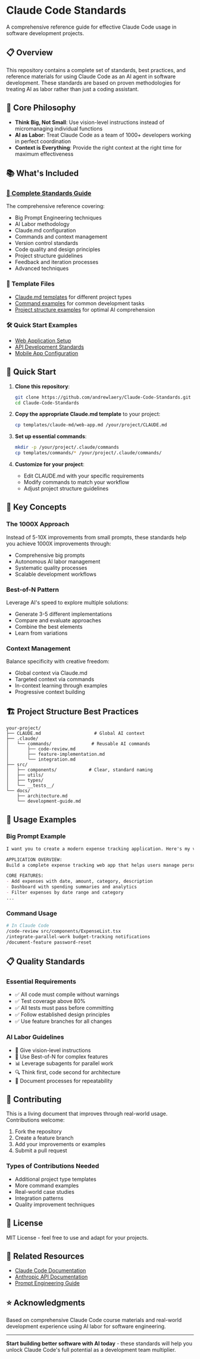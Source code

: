 # Claude Code Standards

A comprehensive reference guide for effective Claude Code usage in software development projects.

## 📋 Overview

This repository contains a complete set of standards, best practices, and reference materials for using Claude Code as an AI agent in software development. These standards are based on proven methodologies for treating AI as labor rather than just a coding assistant.

## 🎯 Core Philosophy

- **Think Big, Not Small**: Use vision-level instructions instead of micromanaging individual functions
- **AI as Labor**: Treat Claude Code as a team of 1000+ developers working in perfect coordination  
- **Context is Everything**: Provide the right context at the right time for maximum effectiveness

## 📚 What's Included

### [📖 Complete Standards Guide](CLAUDE_CODE_STANDARDS.md)
The comprehensive reference covering:
- Big Prompt Engineering techniques
- AI Labor methodology 
- Claude.md configuration
- Commands and context management
- Version control standards
- Code quality and design principles
- Project structure guidelines
- Feedback and iteration processes
- Advanced techniques

### 📂 Template Files
- [Claude.md templates](templates/claude-md/) for different project types
- [Command examples](templates/commands/) for common development tasks
- [Project structure examples](templates/structures/) for optimal AI comprehension

### 🛠️ Quick Start Examples
- [Web Application Setup](examples/web-app-setup.md)
- [API Development Standards](examples/api-development.md)
- [Mobile App Configuration](examples/mobile-app-config.md)

## 🚀 Quick Start

1. **Clone this repository**:
   ```bash
   git clone https://github.com/andrewlaery/Claude-Code-Standards.git
   cd Claude-Code-Standards
   ```

2. **Copy the appropriate Claude.md template** to your project:
   ```bash
   cp templates/claude-md/web-app.md /your/project/CLAUDE.md
   ```

3. **Set up essential commands**:
   ```bash
   mkdir -p /your/project/.claude/commands
   cp templates/commands/* /your/project/.claude/commands/
   ```

4. **Customize for your project**:
   - Edit CLAUDE.md with your specific requirements
   - Modify commands to match your workflow
   - Adjust project structure guidelines

## 📖 Key Concepts

### The 1000X Approach
Instead of 5-10X improvements from small prompts, these standards help you achieve 1000X improvements through:
- Comprehensive big prompts
- Autonomous AI labor management
- Systematic quality processes
- Scalable development workflows

### Best-of-N Pattern
Leverage AI's speed to explore multiple solutions:
- Generate 3-5 different implementations
- Compare and evaluate approaches
- Combine the best elements
- Learn from variations

### Context Management
Balance specificity with creative freedom:
- Global context via Claude.md
- Targeted context via commands
- In-context learning through examples
- Progressive context building

## 🏗️ Project Structure Best Practices

```
your-project/
├── CLAUDE.md                    # Global AI context
├── .claude/
│   └── commands/               # Reusable AI commands
│       ├── code-review.md
│       ├── feature-implementation.md
│       └── integration.md
├── src/
│   ├── components/            # Clear, standard naming
│   ├── utils/
│   ├── types/
│   └── __tests__/
└── docs/
    ├── architecture.md
    └── development-guide.md
```

## 🎯 Usage Examples

### Big Prompt Example
```markdown
I want you to create a modern expense tracking application. Here's my vision:

APPLICATION OVERVIEW:
Build a complete expense tracking web app that helps users manage personal finances...

CORE FEATURES:
- Add expenses with date, amount, category, description
- Dashboard with spending summaries and analytics
- Filter expenses by date range and category
...
```

### Command Usage
```bash
# In Claude Code
/code-review src/components/ExpenseList.tsx
/integrate-parallel-work budget-tracking notifications
/document-feature password-reset
```

## 📋 Quality Standards

### Essential Requirements
- ✅ All code must compile without warnings
- ✅ Test coverage above 80%
- ✅ All tests must pass before committing
- ✅ Follow established design principles
- ✅ Use feature branches for all changes

### AI Labor Guidelines
- 🎯 Give vision-level instructions
- 🔄 Use Best-of-N for complex features
- 📊 Leverage subagents for parallel work
- 🔍 Think first, code second for architecture
- 📝 Document processes for repeatability

## 🤝 Contributing

This is a living document that improves through real-world usage. Contributions welcome:

1. Fork the repository
2. Create a feature branch
3. Add your improvements or examples
4. Submit a pull request

### Types of Contributions Needed
- Additional project type templates
- More command examples
- Real-world case studies
- Integration patterns
- Quality improvement techniques

## 📄 License

MIT License - feel free to use and adapt for your projects.

## 🔗 Related Resources

- [Claude Code Documentation](https://docs.anthropic.com/en/docs/claude-code)
- [Anthropic API Documentation](https://docs.anthropic.com)
- [Prompt Engineering Guide](https://docs.anthropic.com/en/docs/build-with-claude/prompt-engineering/overview)

## ⭐ Acknowledgments

Based on comprehensive Claude Code course materials and real-world development experience using AI labor for software engineering.

---

**Start building better software with AI today** - these standards will help you unlock Claude Code's full potential as a development team multiplier.